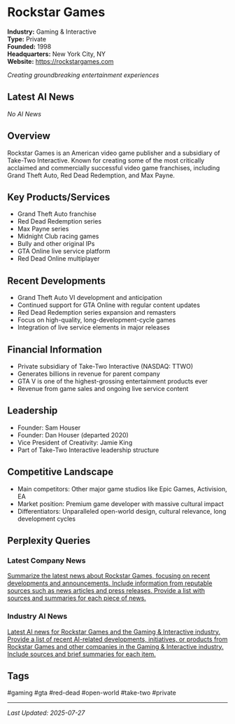 # Rockstar Games

**Industry:** Gaming & Interactive  
**Type:** Private  
**Founded:** 1998  
**Headquarters:** New York City, NY  
**Website:** https://rockstargames.com

*Creating groundbreaking entertainment experiences*

## Latest AI News

*No AI News*

## Overview
Rockstar Games is an American video game publisher and a subsidiary of Take-Two Interactive. Known for creating some of the most critically acclaimed and commercially successful video game franchises, including Grand Theft Auto, Red Dead Redemption, and Max Payne.

## Key Products/Services
- Grand Theft Auto franchise
- Red Dead Redemption series
- Max Payne series
- Midnight Club racing games
- Bully and other original IPs
- GTA Online live service platform
- Red Dead Online multiplayer

## Recent Developments
- Grand Theft Auto VI development and anticipation
- Continued support for GTA Online with regular content updates
- Red Dead Redemption series expansion and remasters
- Focus on high-quality, long-development-cycle games
- Integration of live service elements in major releases

## Financial Information
- Private subsidiary of Take-Two Interactive (NASDAQ: TTWO)
- Generates billions in revenue for parent company
- GTA V is one of the highest-grossing entertainment products ever
- Revenue from game sales and ongoing live service content

## Leadership
- Founder: Sam Houser
- Founder: Dan Houser (departed 2020)
- Vice President of Creativity: Jamie King
- Part of Take-Two Interactive leadership structure

## Competitive Landscape
- Main competitors: Other major game studios like Epic Games, Activision, EA
- Market position: Premium game developer with massive cultural impact
- Differentiators: Unparalleled open-world design, cultural relevance, long development cycles

## Perplexity Queries
### Latest Company News
[Summarize the latest news about Rockstar Games, focusing on recent developments and announcements. Include information from reputable sources such as news articles and press releases. Provide a list with sources and summaries for each piece of news.](https://www.perplexity.ai/search/summarize-the-latest-news-about-rockstar-games-focusing-on-recent-developments-and-announcements-include-information-from-reputable-sources-such-as-news-articles-and-press-releases-provide-a-list-with-sources-and-summaries-for-each-piece-of-news)

### Industry AI News
[Latest AI news for Rockstar Games and the Gaming & Interactive industry. Provide a list of recent AI-related developments, initiatives, or products from Rockstar Games and other companies in the Gaming & Interactive industry. Include sources and brief summaries for each item.](https://www.perplexity.ai/search/latest-ai-news-for-rockstar-games-and-the-gaming-interactive-industry-provide-a-list-of-recent-ai-related-developments-initiatives-or-products-from-rockstar-games-and-other-companies-in-the-gaming-interactive-industry-include-sources-and-brief-summaries-for-each-item)

## Tags
#gaming #gta #red-dead #open-world #take-two #private

---
*Last Updated: 2025-07-27*